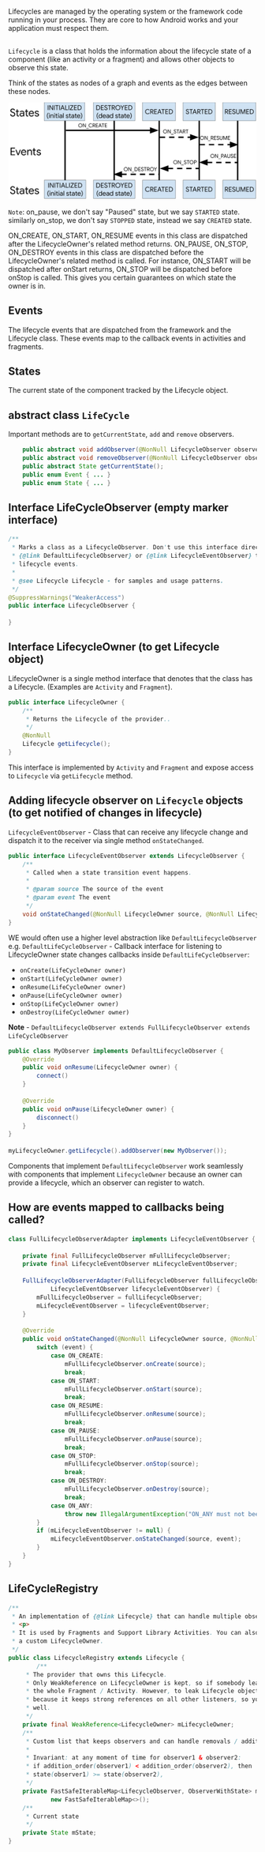 
Lifecycles are managed by the operating system or the framework code running in your process. They are core to how Android works and your application must respect them.

##

`Lifecycle` is a class that holds the information about the lifecycle state of a component (like an activity or a fragment) and allows other objects to observe this state.

Think of the states as nodes of a graph and events as the edges between these nodes.

![lifecycle states](images/lifecycle-states.svg)

`Note`: on_pause, we don't say "Paused" state, but we say `STARTED` state. similarly on_stop, we don't say `STOPPED` state, instead we say `CREATED` state.

ON_CREATE, ON_START, ON_RESUME events in this class are dispatched after the LifecycleOwner's related method returns. ON_PAUSE, ON_STOP, ON_DESTROY events in this class are dispatched before the LifecycleOwner's related method is called. For instance, ON_START will be dispatched after onStart returns, ON_STOP will be dispatched before onStop is called. This gives you certain guarantees on which state the owner is in.

## Events

The lifecycle events that are dispatched from the framework and the Lifecycle class. These events map to the callback events in activities and fragments.


## States

The current state of the component tracked by the Lifecycle object.

## abstract class `LifeCycle`

Important methods are to `getCurrentState`, `add` and `remove` observers.

```java
    public abstract void addObserver(@NonNull LifecycleObserver observer);
    public abstract void removeObserver(@NonNull LifecycleObserver observer);
    public abstract State getCurrentState();
    public enum Event { ... }
    public enum State { ... }
```

## Interface LifeCycleObserver (empty marker interface)

```java
/**
 * Marks a class as a LifecycleObserver. Don't use this interface directly. Instead implement either
 * {@link DefaultLifecycleObserver} or {@link LifecycleEventObserver} to be notified about
 * lifecycle events.
 *
 * @see Lifecycle Lifecycle - for samples and usage patterns.
 */
@SuppressWarnings("WeakerAccess")
public interface LifecycleObserver {

}
```

## Interface LifecycleOwner (to get Lifecycle object)

LifecycleOwner is a single method interface that denotes that the class has a Lifecycle. (Examples are `Activity` and `Fragment`).

```java
public interface LifecycleOwner {
    /**
     * Returns the Lifecycle of the provider..
     */
    @NonNull
    Lifecycle getLifecycle();
}
```

This interface is implemented by `Activity` and `Fragment` and expose access to `Lifecycle` via `getLifecycle` method.


## Adding lifecycle observer on `Lifecycle` objects (to get notified of changes in lifecycle)

`LifecycleEventObserver` - Class that can receive any lifecycle change and dispatch it to the receiver via single method `onStateChanged`.
```java
public interface LifecycleEventObserver extends LifecycleObserver {
    /**
     * Called when a state transition event happens.
     *
     * @param source The source of the event
     * @param event The event
     */
    void onStateChanged(@NonNull LifecycleOwner source, @NonNull Lifecycle.Event event);
}
```

WE would often use a higher level abstraction like `DefaultLifecycleObserver` e.g.
`DefaultLifeCycleObserver` - Callback interface for listening to LifecycleOwner state changes
callbacks inside `DefaultLifeCycleObserver`:
* `onCreate(LifeCycleOwner owner)`
* `onStart(LifeCycleOwner owner)`
* `onResume(LifeCycleOwner owner)`
* `onPause(LifeCycleOwner owner)`
* `onStop(LifeCycleOwner owner)`
* `onDestroy(LifeCycleOwner owner)`


**Note** - `DefaultLifecycleObserver extends FullLifecycleObserver extends LifeCycleObserver`

```java
public class MyObserver implements DefaultLifecycleObserver {
    @Override
    public void onResume(LifecycleOwner owner) {
        connect()
    }

    @Override
    public void onPause(LifecycleOwner owner) {
        disconnect()
    }
}

myLifecycleOwner.getLifecycle().addObserver(new MyObserver());
```

Components that implement `DefaultLifecycleObserver` work seamlessly with components that implement `LifecycleOwner` because an owner can provide a lifecycle, which an observer can register to watch.


## How are events mapped to callbacks being called?

```java
class FullLifecycleObserverAdapter implements LifecycleEventObserver {

    private final FullLifecycleObserver mFullLifecycleObserver;
    private final LifecycleEventObserver mLifecycleEventObserver;

    FullLifecycleObserverAdapter(FullLifecycleObserver fullLifecycleObserver,
            LifecycleEventObserver lifecycleEventObserver) {
        mFullLifecycleObserver = fullLifecycleObserver;
        mLifecycleEventObserver = lifecycleEventObserver;
    }

    @Override
    public void onStateChanged(@NonNull LifecycleOwner source, @NonNull Lifecycle.Event event) {
        switch (event) {
            case ON_CREATE:
                mFullLifecycleObserver.onCreate(source);
                break;
            case ON_START:
                mFullLifecycleObserver.onStart(source);
                break;
            case ON_RESUME:
                mFullLifecycleObserver.onResume(source);
                break;
            case ON_PAUSE:
                mFullLifecycleObserver.onPause(source);
                break;
            case ON_STOP:
                mFullLifecycleObserver.onStop(source);
                break;
            case ON_DESTROY:
                mFullLifecycleObserver.onDestroy(source);
                break;
            case ON_ANY:
                throw new IllegalArgumentException("ON_ANY must not been send by anybody");
        }
        if (mLifecycleEventObserver != null) {
            mLifecycleEventObserver.onStateChanged(source, event);
        }
    }
}
```

## LifeCycleRegistry

```java
/**
 * An implementation of {@link Lifecycle} that can handle multiple observers.
 * <p>
 * It is used by Fragments and Support Library Activities. You can also directly use it if you have
 * a custom LifecycleOwner.
 */
public class LifecycleRegistry extends Lifecycle {
        /**
     * The provider that owns this Lifecycle.
     * Only WeakReference on LifecycleOwner is kept, so if somebody leaks Lifecycle, they won't leak
     * the whole Fragment / Activity. However, to leak Lifecycle object isn't great idea neither,
     * because it keeps strong references on all other listeners, so you'll leak all of them as
     * well.
     */
    private final WeakReference<LifecycleOwner> mLifecycleOwner;
    /**
     * Custom list that keeps observers and can handle removals / additions during traversal.
     *
     * Invariant: at any moment of time for observer1 & observer2:
     * if addition_order(observer1) < addition_order(observer2), then
     * state(observer1) >= state(observer2),
     */
    private FastSafeIterableMap<LifecycleObserver, ObserverWithState> mObserverMap =
            new FastSafeIterableMap<>();
    /**
     * Current state
     */
    private State mState;
}
```
